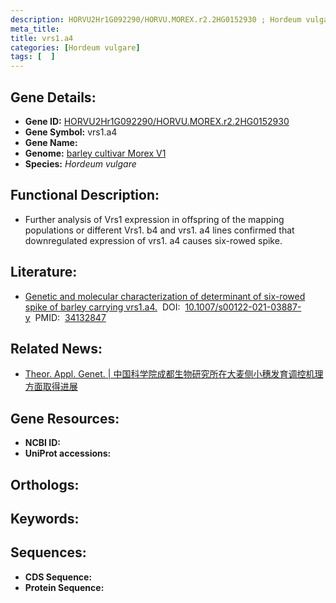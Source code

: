 ```yaml
---
description: HORVU2Hr1G092290/HORVU.MOREX.r2.2HG0152930 ; Hordeum vulgare
meta_title:
title: vrs1.a4
categories: [Hordeum vulgare]
tags: [  ]
---
```


## Gene Details:
- **Gene ID:**	[HORVU2Hr1G092290/HORVU.MOREX.r2.2HG0152930]()
- **Gene Symbol:** vrs1.a4
- **Gene Name:** 
- **Genome:** [barley cultivar Morex V1]()
- **Species:** *Hordeum vulgare*

## Functional Description:
   - Further analysis of Vrs1 expression in offspring of the mapping populations or different Vrs1. b4 and vrs1. a4 lines confirmed that downregulated expression of vrs1. a4 causes six-rowed spike.

## Literature:
   - [Genetic and molecular characterization of determinant of six-rowed spike of barley carrying vrs1.a4.]( https://link.springer.com/article/10.1007/s00122-021-03887-y)&nbsp;&nbsp;DOI:&nbsp;&nbsp;[10.1007/s00122-021-03887-y](https://link.springer.com/article/10.1007/s00122-021-03887-y)&nbsp;&nbsp;PMID:&nbsp;&nbsp;[34132847](https://pubmed.ncbi.nlm.nih.gov/34132847/)

## Related News:
   - [Theor. Appl. Genet. | 中国科学院成都生物研究所在大麦侧小穗发育调控机理方面取得进展](https://mp.weixin.qq.com/s?__biz=Mzg3MDEwNDEyMg==&mid=2247512828&idx=7&sn=87416ad448a02bdb2843d83c2ccdfd27&chksm=ce901fa9f9e796bf3805f8739bc16048822e2c3bd5d0ef1098498bf7aad77e9bb2ee9f3a374c&scene=27#wechat_redirect)

## Gene Resources:
- **NCBI ID:** [](https://www.ncbi.nlm.nih.gov/gene/?term=)
- **UniProt accessions:** [](https://www.uniprot.org/uniprotkb//entry)

## Orthologs:


## Keywords:


## Sequences:
- **CDS Sequence:**
- **Protein Sequence:**
